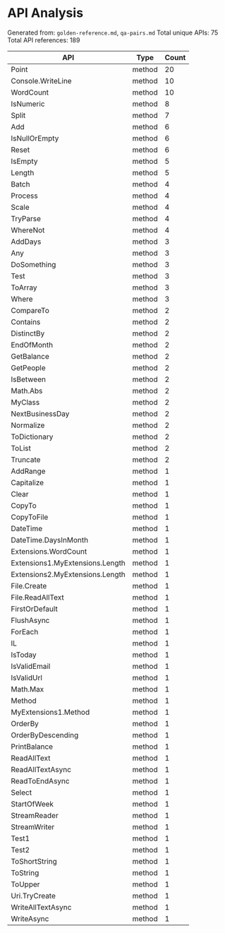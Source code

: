 # API Analysis

Generated from: `golden-reference.md`, `qa-pairs.md`
Total unique APIs: 75
Total API references: 189

| API | Type | Count |
|-----|------|-------|
| Point | method | 20 |
| Console.WriteLine | method | 10 |
| WordCount | method | 10 |
| IsNumeric | method | 8 |
| Split | method | 7 |
| Add | method | 6 |
| IsNullOrEmpty | method | 6 |
| Reset | method | 6 |
| IsEmpty | method | 5 |
| Length | method | 5 |
| Batch | method | 4 |
| Process | method | 4 |
| Scale | method | 4 |
| TryParse | method | 4 |
| WhereNot | method | 4 |
| AddDays | method | 3 |
| Any | method | 3 |
| DoSomething | method | 3 |
| Test | method | 3 |
| ToArray | method | 3 |
| Where | method | 3 |
| CompareTo | method | 2 |
| Contains | method | 2 |
| DistinctBy | method | 2 |
| EndOfMonth | method | 2 |
| GetBalance | method | 2 |
| GetPeople | method | 2 |
| IsBetween | method | 2 |
| Math.Abs | method | 2 |
| MyClass | method | 2 |
| NextBusinessDay | method | 2 |
| Normalize | method | 2 |
| ToDictionary | method | 2 |
| ToList | method | 2 |
| Truncate | method | 2 |
| AddRange | method | 1 |
| Capitalize | method | 1 |
| Clear | method | 1 |
| CopyTo | method | 1 |
| CopyToFile | method | 1 |
| DateTime | method | 1 |
| DateTime.DaysInMonth | method | 1 |
| Extensions.WordCount | method | 1 |
| Extensions1.MyExtensions.Length | method | 1 |
| Extensions2.MyExtensions.Length | method | 1 |
| File.Create | method | 1 |
| File.ReadAllText | method | 1 |
| FirstOrDefault | method | 1 |
| FlushAsync | method | 1 |
| ForEach | method | 1 |
| IL | method | 1 |
| IsToday | method | 1 |
| IsValidEmail | method | 1 |
| IsValidUrl | method | 1 |
| Math.Max | method | 1 |
| Method | method | 1 |
| MyExtensions1.Method | method | 1 |
| OrderBy | method | 1 |
| OrderByDescending | method | 1 |
| PrintBalance | method | 1 |
| ReadAllText | method | 1 |
| ReadAllTextAsync | method | 1 |
| ReadToEndAsync | method | 1 |
| Select | method | 1 |
| StartOfWeek | method | 1 |
| StreamReader | method | 1 |
| StreamWriter | method | 1 |
| Test1 | method | 1 |
| Test2 | method | 1 |
| ToShortString | method | 1 |
| ToString | method | 1 |
| ToUpper | method | 1 |
| Uri.TryCreate | method | 1 |
| WriteAllTextAsync | method | 1 |
| WriteAsync | method | 1 |
